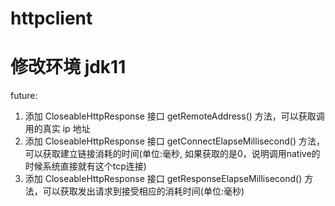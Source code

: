 # httpclient
# 修改环境 jdk11
future:
1. 添加 CloseableHttpResponse 接口 getRemoteAddress() 方法，可以获取调用的真实 ip 地址
2. 添加 CloseableHttpResponse 接口 getConnectElapseMillisecond() 方法，可以获取建立链接消耗的时间(单位:毫秒, 如果获取的是0，说明调用native的时候系统直接就有这个tcp连接)
3. 添加 CloseableHttpResponse 接口 getResponseElapseMillisecond() 方法，可以获取发出请求到接受相应的消耗时间(单位:毫秒)
